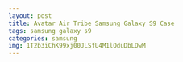 ```yaml
---
layout: post
title: Avatar Air Tribe Samsung Galaxy S9 Case
tags: samsung galaxy s9
categories: samsung
img: 1T2b3iChK99xj00JLSfU4M1lOduDbLDwM
---
```

